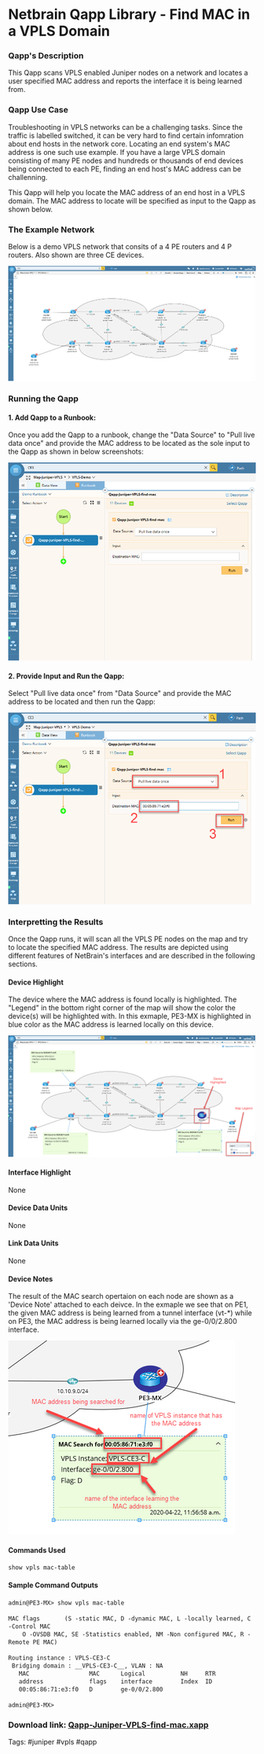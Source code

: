 # Netbrain Qapp Library - Find MAC in a VPLS Domain


### Qapp's Description

This Qapp scans VPLS enabled Juniper nodes on a network and locates a user specified MAC address and reports the interface it is being learned from.

### Qapp Use Case

Troubleshooting in VPLS networks can be a challenging tasks. Since the traffic is labelled switched, it can be very hard to find certain infomration about end hosts in the network core. Locating an end system's MAC address is one such use example. If you have a large VPLS domain consisting of many PE nodes and hundreds or thousands of end devices being connected to each PE, finding an end host's MAC address can be challenning.

This Qapp will help you locate the MAC address of an end host in a VPLS domain. The MAC address to locate will be specified as input to the Qapp as shown below.

### The Example Network

Below is a demo VPLS network that consits of a 4 PE routers and 4 P routers. Also shown are three CE devices.

![](images/JNPR_VPLS_NETWORK.png)



### Running the Qapp


#### 1. Add Qapp to a Runbook:
Once you add the Qapp to a runbook, change the "Data Source" to "Pull live data once" and provide the MAC address to be located as the sole input to the Qapp as shown in below screenshots:

![](images/add_qapp_to_runbook.png)


#### 2. Provide Input and Run the Qapp:
Select "Pull live data once" from "Data Source" and provide the MAC address to be located and then run the Qapp:

![](images/run_qapp.png)


### Interpretting the Results

Once the Qapp runs, it will scan all the VPLS PE nodes on the map and try to locate the specified MAC address. The results are depicted using different features of NetBrain's interfaces and are described in the following sections.

#### Device Highlight

The device where the MAC address is found locally is highlighted. The "Legend" in the bottom right corner of the map will show the color the device(s) will be highlighted with. In this exmaple, PE3-MX is highlighted in blue color as the MAC address is learned locally on this device.

![](images/map_result_01.png)

#### Interface Highlight

None

#### Device Data Units

None

#### Link Data Units

None

#### Device Notes

The result of the MAC search opertaion on each node are shown as a 'Device Note' attached to each deivce. In the exmaple we see that on PE1, the given MAC address is being learned from a tunnel interface (vt-*) while on PE3, the MAC address is being learned locally via the ge-0/0/2.800 interface.


![](images/qapp_result_02.png)

#### Commands Used

```
show vpls mac-table
```

#### Sample Command Outputs

````
admin@PE3-MX> show vpls mac-table                              

MAC flags       (S -static MAC, D -dynamic MAC, L -locally learned, C -Control MAC
    O -OVSDB MAC, SE -Statistics enabled, NM -Non configured MAC, R -Remote PE MAC)

Routing instance : VPLS-CE3-C
 Bridging domain : __VPLS-CE3-C__, VLAN : NA
   MAC                 MAC      Logical          NH     RTR
   address             flags    interface        Index  ID
   00:05:86:71:e3:f0   D        ge-0/0/2.800    

admin@PE3-MX> 
````


### Download link: [Qapp-Juniper-VPLS-find-mac.xapp](qapps/Qapp-Juniper-VPLS-find-mac.xapp)


Tags: #juniper #vpls #qapp

